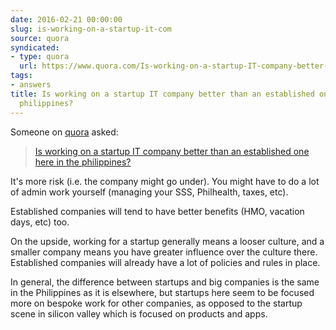 ```yaml
---
date: 2016-02-21 00:00:00
slug: is-working-on-a-startup-it-com
source: quora
syndicated:
- type: quora
  url: https://www.quora.com/Is-working-on-a-startup-IT-company-better-than-an-established-one-here-in-the-philippines/answer/Roy-Tang
tags:
- answers
title: Is working on a startup IT company better than an established one here in the
  philippines?
---
```


Someone on [quora](https://quora.com) asked:

> [Is working on a startup IT company better than an established one here in the philippines?](https://www.quora.com/Is-working-on-a-startup-IT-company-better-than-an-established-one-here-in-the-philippines/answer/Roy-Tang)


It's more risk (i.e. the company might go under). You might have to do a lot of admin work yourself (managing your SSS, Philhealth, taxes, etc). 

Established companies will tend to have better benefits (HMO, vacation days, etc) too. 

On the upside, working for a startup generally means a looser culture, and a smaller company means you have greater influence over the culture there. Established companies will already have a lot of policies and rules in place.

In general, the difference between startups and big companies is the same in the Philippines as it is elsewhere, but startups here seem to be focused more on bespoke work for other companies, as opposed to the startup scene in silicon valley which is focused on products and apps.